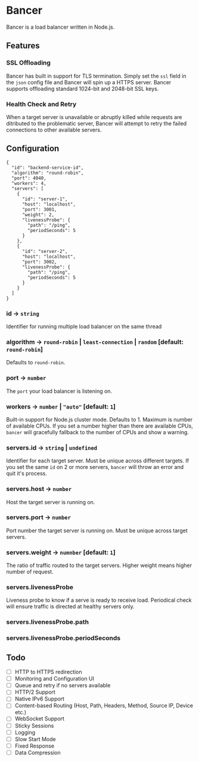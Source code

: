 # Bancer

Bancer is a load balancer written in Node.js.

## Features

### SSL Offloading

Bancer has built in support for TLS termination. Simply set the `ssl` field in the `json` config file and Bancer will spin up a HTTPS server. Bancer supports offloading standard 1024-bit and 2048-bit SSL keys.

### Health Check and Retry

When a target server is unavailable or abruptly killed while requests are ditributed to the problematic server, Bancer will attempt to retry the failed connections to other available servers.

## Configuration

```jsonc
{
  "id": "backend-service-id",
  "algorithm": "round-robin",
  "port": 4040,
  "workers": 4,
  "servers": [
    {
      "id": "server-1",
      "host": "localhost",
      "port": 3001,
      "weight": 2,
      "livenessProbe": {
        "path": "/ping",
        "periodSeconds": 5
      }
    },
    {
      "id": "server-2",
      "host": "localhost",
      "port": 3002,
      "livenessProbe": {
        "path": "/ping",
        "periodSeconds": 5
      }
    }
  ]
}
```

### id -> `string`

Identifier for running multiple load balancer on the same thread

### algorithm -> `round-robin` | `least-connection` | `random` [default: `round-robin`]

Defaults to `round-robin`.

### port -> `number`

The `port` your load balancer is listening on.

### workers -> `number` | `"auto"` [default: `1`]

Built-in support for Node.js cluster mode. Defaults to 1. Maximum is number of available CPUs. If you set a number higher than there are available CPUs, `bancer` will gracefully fallback to the number of CPUs and show a warning.

### servers.id -> `string` | `undefined`

Identifier for each target server. Must be unique across different targets. If you set the same `id` on 2 or more servers, `bancer` will throw an error and quit it's process.

### servers.host -> `number`

Host the target server is running on.

### servers.port -> `number`

Port number the target server is running on. Must be unique across target servers.

### servers.weight -> `numnber` [default: `1`]

The ratio of traffic routed to the target servers. Higher weight means higher number of request.

### servers.livenessProbe

Liveness probe to know if a serve is ready to receive load. Periodical check will ensure traffic is directed at healthy servers only.

### servers.livenessProbe.path

### servers.livenessProbe.periodSeconds

## Todo

- [ ] HTTP to HTTPS redirection
- [ ] Monitoring and Configuration UI
- [ ] Queue and retry if no servers available
- [ ] HTTP/2 Support
- [ ] Native IPv6 Support
- [ ] Content-based Routing (Host, Path, Headers, Method, Source IP, Device etc.)
- [ ] WebSocket Support
- [ ] Sticky Sessions
- [ ] Logging
- [ ] Slow Start Mode
- [ ] Fixed Response
- [ ] Data Compression
